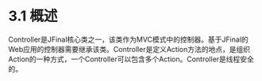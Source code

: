 # 3.1 概述
Controller是JFinal核心类之一，该类作为MVC模式中的控制器。基于JFinal的Web应用的控制器需要继承该类。Controller是定义Action方法的地点，是组织Action的一种方式，一个Controller可以包含多个Action。Controller是线程安全的。